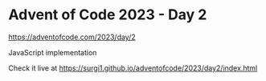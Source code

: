 # Advent of Code 2023 - Day 2

https://adventofcode.com/2023/day/2

JavaScript implementation

Check it live at https://surgi1.github.io/adventofcode/2023/day2/index.html